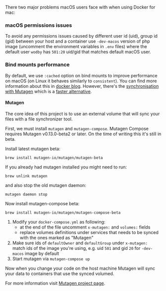 There two major problems macOS users face with when using Docker for mac:

### macOS permissions issues

To avoid any permissions issues caused by different user id (uid), group id (gid) between your host and a container use `-dev-macos` version of php image (uncomment the environment variables in `.env` files) where the default user `wodby` has `501:20` uid/gid that matches default macOS user. 

### Bind mounts performance

By default, we use `:cached` option on bind mounts to improve performance on macOS (on Linux it behaves similarly to `consistent`). You can find more information about this in [docker blog](https://blog.docker.com/2017/05/user-guided-caching-in-docker-for-mac). However, there's the [synchronisation with Mutagen](https://mutagen.io/documentation/orchestration/projects) which is a [faster alternative](https://medium.com/netresearch/improving-performance-for-docker-on-mac-computers-when-using-named-volumes-55580efcbf68#bf1b).

#### Mutagen

The core idea of this project is to use an external volume that will sync your files with a file synchronizer tool.

First, we must install `mutagen` and `mutagen-compose`. Mutagen Compose requires Mutagen v0.13.0-beta2 or later. On the time of writing this it's still in beta.

Install latest mutagen beta:

```shell
brew install mutagen-io/mutagen/mutagen-beta
```

If you already had mutagen installed you might need to run:
```shell
brew unlink mutagen
```
and also stop the old mutagen daemon:
```shell
mutagen daemon stop
```

Now install mutagen-compose beta:
```shell
brew install mutagen-io/mutagen/mutagen-compose-beta
```

1. Modify your `docker-compose.yml` as following:
    - at the end of the file uncomment `x-mutagen:` and `volumes:` fields 
    - replace volumes definitions under services that needs to be synced with the ones marked as "Mutagen"
3. Make sure ids of `defaultOwner` and `defaultGroup` under `x-mutagen:` match ids of the image you're using, e.g. uid `501` and gid `20` for `-dev-macos` image by default
4. Start mutagen via `mutagen-compose up`

Now when you change your code on the host machine Mutagen will sync your data to containers that use the synced volumed.

For more information visit [Mutagen project page](https://mutagen.io/).
